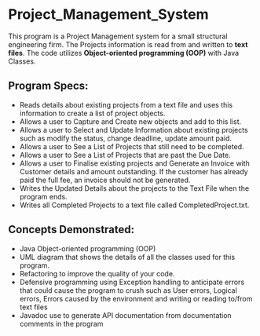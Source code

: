 # Project_Management_System

This program is a Project Management system for a small structural engineering firm. The Projects information is read from and written to **text files**. The code utilizes
**Object-oriented programming (OOP)** with Java Classes.

## Program Specs:
* Reads details about existing projects from a text file and uses this information to create a list of project objects.
* Allows a user to Capture and Create new objects and add to this list.
* Allows a user to Select and Update Information about existing projects such as modify the status, change deadline, update amount paid. 
* Allows a user to See a List of Projects that still need to be completed.
* Allows a user to See a List of Projects that are past the Due Date.
* Allows a user to Finalise existing projects and Generate an Invoice with Customer details and amount outstanding.  If the customer has already paid the full fee, an invoice
should not be generated.
* Writes the Updated Details about the projects to the Text File when the program ends.
* Writes all Completed Projects to a text file called CompletedProject.txt.

## Concepts Demonstrated:
* Java Object-oriented programming (OOP)
* UML diagram that shows the details of all the classes used for this program.
* Refactoring to improve the quality of your code.
* Defensive programming using Exception handling to anticipate errors that could cause the program to crush such as User errors, Logical errors, Errors caused by the environment and writing or reading to/from text files
* Javadoc use to generate API documentation from documentation comments in the program
